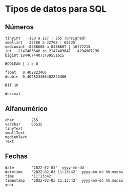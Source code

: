 # Tipos de datos para SQL

## Números

    tinyint   -128 a 127 | 255 (unsigned)  
    smallint  -32768 a 32768 | 65535  
    mediumint -8388608 a 8388607 | 16777215  
    int  -2147483648 to 2147483647 | 4294967295  
    bigint 18446744073709551615  

    BOOLEAN | 1 o 0  
    
    float   0.402823466  
    double  0.402823466402823466  
    
    BIT 10  

    decimal  

## Alfanumérico

    char        255  
    varchar     65535  
    tinyText  
    smallText  
    mediumText  
    Text  

## Fechas

    date        '2022-02-03'  yyyy-mm-dd    
    datetime    '2022-02-03 11:13:42'  yyyy-mm-dd hh:mm:ss
    time        '11:13:42'
    timestamp   '2022-02-03 11:13:42'  yyyy-mm-dd hh:mm:ss  
    year   
